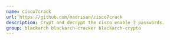 ```yaml
---
name: cisco7crack
url: https://github.com/madrisan/cisco7crack
description: Crypt and decrypt the cisco enable 7 passwords.
group: blackarch blackarch-cracker blackarch-crypto
---
```

